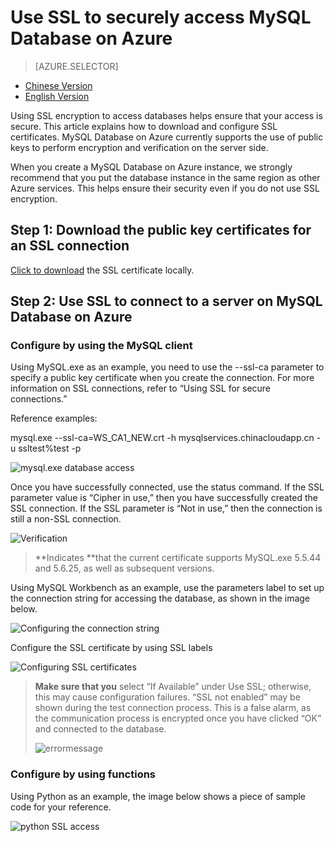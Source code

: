 <properties linkid="" urlDisplayName="" pageTitle="Use SSL to securely access MySQL Database on Azure – Azure cloud" metakeywords="Azure Cloud, technical documentation, documents and resources, MySQL, database, connection pool, Azure MySQL, MySQL PaaS, Azure MySQL PaaS, Azure MySQL Service, Azure RDS" description="Using SSL encryption to access databases helps ensure that your access is secure. This article explains how to download and configure SSL certificates. MySQL Database on Azure currently supports the use of public keys to perform encryption and verification on the server side." metaCanonical="" services="MySQL" documentationCenter="Services" title="" authors="" solutions="" manager="" editor="" />

<tags ms.service="mysql" ms.date="" wacn.date="12/28/2015"/>

# Use SSL to securely access MySQL Database on Azure
> [AZURE.SELECTOR]
- [Chinese Version](/documentation/articles/mysql-database-ssl-connection)
- [English Version](/documentation/articles/mysql-database-enus-ssl-connection)

Using SSL encryption to access databases helps ensure that your access is secure. This article explains how to download and configure SSL certificates. MySQL Database on Azure currently supports the use of public keys to perform encryption and verification on the server side.

When you create a MySQL Database on Azure instance, we strongly recommend that you put the database instance in the same region as other Azure services. This helps ensure their security even if you do not use SSL encryption.


## Step 1: Download the public key certificates for an SSL connection
[Click to download](https://www.wosign.com/root/WS_CA1_NEW.crt) the SSL certificate locally.

## Step 2: Use SSL to connect to a server on MySQL Database on Azure

### Configure by using the MySQL client
Using MySQL.exe as an example, you need to use the --ssl-ca parameter to specify a public key certificate when you create the connection. For more information on SSL connections, refer to “Using SSL for secure connections.”

Reference examples:

mysql.exe --ssl-ca=WS\_CA1\_NEW.crt -h mysqlservices.chinacloudapp.cn -u ssltest%test -p

![mysql.exe database access][1]

Once you have successfully connected, use the status command. If the SSL parameter value is “Cipher in use,” then you have successfully created the SSL connection. If the SSL parameter is “Not in use,” then the connection is still a non-SSL connection.

![Verification][6]

> **Indicates **that the current certificate supports MySQL.exe 5.5.44 and 5.6.25, as well as subsequent versions.

Using MySQL Workbench as an example, use the parameters label to set up the connection string for accessing the database, as shown in the image below.

![Configuring the connection string][2]

Configure the SSL certificate by using SSL labels

![Configuring SSL certificates][3]

> **Make sure that you** select “If Available” under Use SSL; otherwise, this may cause configuration failures. “SSL not enabled” may be shown during the test connection process. This is a false alarm, as the communication process is encrypted once you have clicked “OK” and connected to the database.
>
> ![errormessage][4]
>

### Configure by using functions
Using Python as an example, the image below shows a piece of sample code for your reference.

![python SSL access][5]



<!--Image references-->

[1]: ./media/mysql-database-ssl-connection/ssl-001.png
[2]: ./media/mysql-database-ssl-connection/ssl-002.png
[3]: ./media/mysql-database-ssl-connection/ssl-003.png
[4]: ./media/mysql-database-ssl-connection/ssl-004.png
[5]: ./media/mysql-database-ssl-connection/ssl-005.png
[6]: ./media/mysql-database-ssl-connection/ssl-006.png

<!--HONumber=81-->